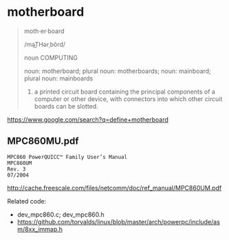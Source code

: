 motherboard
===========

> moth·er·board
>
> /məT͟Hərˌbôrd/
>
> noun COMPUTING
>
> noun: motherboard; plural noun: motherboards; noun: mainboard; plural noun: mainboards
>
> 1. a printed circuit board containing the principal components of a computer or other device, with connectors into which other circuit boards can be slotted.

https://www.google.com/search?q=define+motherboard


MPC860MU.pdf
------------

```
MPC860 PowerQUICC™ Family User’s Manual
MPC860UM
Rev. 3
07/2004
```

http://cache.freescale.com/files/netcomm/doc/ref_manual/MPC860UM.pdf

Related code:
* dev_mpc860.c; dev_mpc860.h
* https://github.com/torvalds/linux/blob/master/arch/powerpc/include/asm/8xx_immap.h
